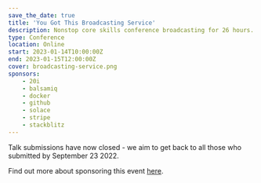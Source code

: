```yaml
---
save_the_date: true
title: 'You Got This Broadcasting Service'
description: Nonstop core skills conference broadcasting for 26 hours.
type: Conference
location: Online
start: 2023-01-14T10:00:00Z
end: 2023-01-15T12:00:00Z
cover: broadcasting-service.png
sponsors:
    - 20i
    - balsamiq
    - docker
    - github
    - solace
    - stripe
    - stackblitz
---
```

<div class="mt-6"></div>

Talk submissions have now closed - we aim to get back to all those who submitted by September 23 2022.

Find out more about sponsoring this event [here](/sponsors/info/conf).
